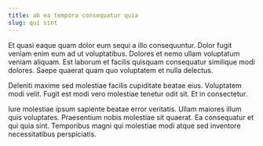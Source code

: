 ```yaml
---
title: ab ea tempora consequatur quia
slug: qui sint
---
```


Et quasi eaque quam dolor eum sequi a illo consequuntur. Dolor fugit veniam enim eum ad ut voluptatibus. Dolores et nemo ullam voluptatum veniam aliquam. Est laborum et facilis quisquam consequatur similique modi dolores. Saepe quaerat quam quo voluptatem et nulla delectus.

Deleniti maxime sed molestiae facilis cupiditate beatae eius. Voluptatem modi velit. Fugit est modi vero molestiae tenetur odit sit. Et in consectetur.

Iure molestiae ipsum sapiente beatae error veritatis. Ullam maiores illum quis voluptates. Praesentium nobis molestiae sit quaerat. Ea consequatur et qui quia sint. Temporibus magni qui molestiae modi atque sed inventore necessitatibus perspiciatis.
